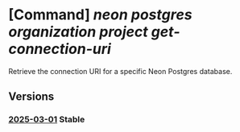 # [Command] _neon postgres organization project get-connection-uri_

Retrieve the connection URI for a specific Neon Postgres database.

## Versions

### [2025-03-01](/Resources/mgmt-plane/L3N1YnNjcmlwdGlvbnMve30vcmVzb3VyY2Vncm91cHMve30vcHJvdmlkZXJzL25lb24ucG9zdGdyZXMvb3JnYW5pemF0aW9ucy97fS9wcm9qZWN0cy97fS9nZXRjb25uZWN0aW9udXJp/2025-03-01.xml) **Stable**

<!-- mgmt-plane /subscriptions/{}/resourcegroups/{}/providers/neon.postgres/organizations/{}/projects/{}/getconnectionuri 2025-03-01 -->
